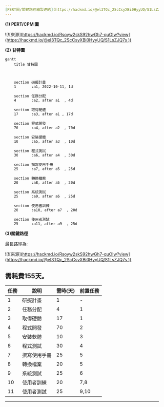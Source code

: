 ```yaml
---
[PERT圖/關鍵路徑繪製連結](https://hackmd.io/@el3TQc_2ScCsyXBi0HyyUQ/S1LsZJQ7s)
---
```

**(1) PERT/CPM 圖**

![![來源]([https://hackmd.io/Rsoyw2skS92hwGh7-quOlw?view](https://hackmd.io/@el3TQc_2ScCsyXBi0HyyUQ/S1LsZJQ7s
))](https://user-images.githubusercontent.com/113969755/195104900-522e8c2c-4680-42a0-91e7-c0fb97f20ecb.png)

**(2) 甘特圖**

```mermaid
gantt
    title 甘特圖

    

    section 研擬計畫
    1       :a1, 2022-10-11, 1d
   
    section 任務分配
    4       :a2, after a1  , 4d
    
    section 取得硬體
    17      :a3, after a1 , 17d
    
    section 程式開發
    70      :a4, after a2  , 70d
    
    section 安裝硬體
    10      :a5, after a3  , 10d
    
    section 程式測試
    30      :a6, after a4  , 30d
    
    section 撰寫使用手冊
    25      :a7, after a5  , 25d
    
    section 轉換檔案
    20      :a8, after a5  , 20d
    
    section 系統測試
    25      :a9, after a6  , 25d
    
    section 使用者訓練
    20      :a10, after a7  , 20d
    
    section 使用者測試
    25      :a11, after a9  , 25d
```

**(3)關鍵路徑**

最長路徑為:

![![來源]([https://hackmd.io/Rsoyw2skS92hwGh7-quOlw?view](https://hackmd.io/@el3TQc_2ScCsyXBi0HyyUQ/S1LsZJQ7s
))](https://user-images.githubusercontent.com/113969755/195107134-901b1bb3-5956-47ea-b191-1509dab44728.png)

需耗費155天。
---
| 任務 | 說明         | 需時(天) | 前置任務 |
| ---- | ------------ | -------- | -------- |
| 1    | 研擬計畫     | 1        | -        |
| 2    | 任務分配     | 4        | 1        |
| 3    | 取得硬體     | 17       | 1        |
| 4    | 程式開發     | 70       | 2        |
| 5    | 安裝軟體     | 10       | 3        |
| 6    | 程式測試     | 30       | 4        |
| 7    | 撰寫使用手冊 | 25       | 5        |
| 8    | 轉換檔案     | 20       | 5        |
| 9    | 系統測試     | 25       | 6        |
| 10   | 使用者訓練   | 20       | 7,8      |
| 11   | 使用者測試   | 25       | 9,10     |
---
